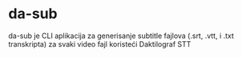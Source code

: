 # da-sub
da-sub je CLI aplikacija za generisanje subtitle fajlova (.srt, .vtt, i .txt transkripta) za svaki video fajl koristeći Daktilograf STT
